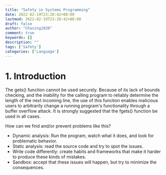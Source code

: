 ```yaml
---
title: "Safety in Systems Programming"
date: 2022-02-19T23:20:42+08:00
lastmod: 2022-02-19T23:20:42+08:00
draft: false
author: "Chasing1020"
comment: true
keywords: []
description: ""
tags: ['Safety']
categories: ['Language']
---
```


# 1. Introduction

The gets() function cannot be used securely.  Because of its lack of bounds checking,
     and the inability for the calling program to reliably determine the length of the
     next incoming line, the use of this function enables malicious users to arbitrarily
     change a running program's functionality through a buffer overflow attack.  It is
     strongly suggested that the fgets() function be used in all cases.



How can we find and/or prevent problems like this? 

-   Dynamic analysis: Run the program, watch what it does, and look for problematic behavior.
-   Static analysis: read the source code and try to spot the issues.
-   Write code differently: create habits and frameworks that make it harder to produce these kinds of mistakes.
-   Sandbox: accept that these issues will happen, but try to minimize the consequences.




